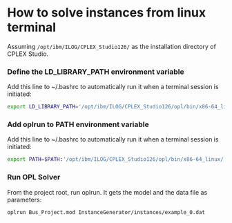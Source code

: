 # How to solve instances from linux terminal

Assuming `/opt/ibm/ILOG/CPLEX_Studio126/` as the installation directory of CPLEX Studio.

### Define the LD_LIBRARY_PATH environment variable

Add this line to ~/.bashrc to automatically run it when a terminal session is initiated:

```bash
export LD_LIBRARY_PATH='/opt/ibm/ILOG/CPLEX_Studio126/opl/bin/x86-64_linux'
```

### Add oplrun to PATH environment variable

Add this line to ~/.bashrc to automatically run it when a terminal session is initiated:

```bash
export PATH=$PATH:'/opt/ibm/ILOG/CPLEX_Studio126/opl/bin/x86-64_linux/'
```

### Run OPL Solver

From the project root, run oplrun. It gets the model and the data file as parameters:

```bash
oplrun Bus_Project.mod InstanceGenerator/instances/example_0.dat
```

